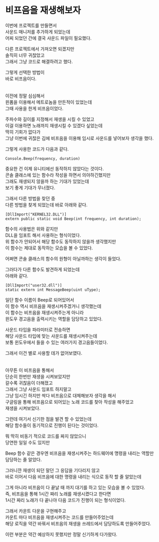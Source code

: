 # 비프음을 재생해보자

이번에 프로젝트를 만들면서  
사운드 매니저를 추가하게 되었는데  
어찌 되었던 간에 결국 사운드 파일이 필요했다.  

다른 프로젝트에서 가져오면 되겠지만  
솔직히 너무 귀찮았고  
그래서 그냥 코드로 해결하려고 했다.  

그렇게 선택한 방법이  
바로 비프음이다.  
</br>
</br>
이전에 정말 심심해서  
윈폼을 이용해서 메트로놈을 만든적이 있었는데  
그때 사용을 한게 비프음이었다.  

주파수와 길이를 지정해서 재생을 시킬 수 있었고  
이걸 이용하면 노래까지 재생시킬 수 있겠다 싶었는데  
딱히 기회가 없다가  
그냥 이번에 귀찮은 김에 비프음을 이용해 임시로 사운드를 넣어보자 생각을 했다.  

그렇게 사용한 코드가 다음과 같다.  

```
Console.Beep(frequency, duration)
```

중요한 건 이제 유니티에선 동작하지 않았다는 것이다.  
콘솔 클래스에 있는 함수라 작성을 하면서 의아하긴했지만  
그래도 재생되지 않을까 하는 기대가 있었는데  
보기 좋게 기대가 무너졌다.  

그래서 다른 방법을 찾던 중  
다른 방법을 찾게 되었는데 바로 아래와 같다.  

```
[DllImport("KERNEL32.DLL")]
extern public static void Beep(int frequency, int duration);
```

함수의 사용법은 위와 같지만  
DLL을 임포트 해서 사용하는 형식이었다.  
위 함수가 안되어서 해당 함수도 동작하지 않을까 생각했지만  
이 함수는 제대로 동작하는 모습을 볼 수 있었다.  

어쩌면 콘솔 클래스의 함수의 원형이 아닐까하는 생각이 들었다.  

그러다가 다른 함수도 발견하게 되었는데  
아래와 같다.  

```
[DllImport("user32.dll")]
static extern int MessageBeep(uint uType);
```

일단 함수 이름이 Beep로 되어있어서  
이 함수 역시 비프음을 재생시켜주겠거니 생각했는데  
이 함수는 비프음을 재생시켜주는게 아니라  
윈도우 경고음을 출력시키는 역할을 담당하고 있었다.  

사운드 타입을 파라미터로 전송하면  
해당 사운드 타입에 맞는 사운드를 재생시켜주는데  
보통 윈도우에서 들을 수 있는 여러가지 경고음들이었다.  

그래서 이건 별로 사용할 데가 없어보였다.  
</br>
</br>
아무튼 이 비프음을 통해서  
단순히 한번만 재생을 시켜보았지만  
갈수록 귀찮음이 더해졌고  
그래서 그냥 사운드 임포트 하지말고  
그냥 임시긴 하지만 싹다 비프음으로 대체해보자 생각을 해서  
구글링을 통해 비프음으로 되어있는 노래 코드를 찾아 작성을 해주었고  
재생을 시켜보았다.  

그런데 여기서 신기한 점을 발견 할 수 있었는데  
해당 함수들이 동기적으로 진행이 된다는 것이었다.  

뭐 딱히 비동기 적으로 코드를 짜지 않았으니  
당연한 일일 수도 있지만  

Beep 함수 같은 경우엔
비프음을 재생시켜주는 하드웨어에 명령을 내리는 역할만  
담당하는 줄 알았다.   

그러니깐 재생이 되던 말던 그 응답을 기다리지 않고  
바로 이어서 다음 비프음에 대한 명령을 내리는 식으로 동작 할 줄 알았는데  

그게 아니라 비프음이 다 끝날 때 까지 대기를 하고 있는 모습을 볼 수 있었다.  
즉, 비프음을 통해 1시간 짜리 노래를 재생시켰다고 한다면  
1시간 짜리 노래가 다 끝나야 다음 코드가 진행이 되는 형식이었다.  

그래서 카운트 다운을 구현해주고  
카운트 마다 비프음을 재생시켜주는 코드를 만들어주었는데  
해당 로직을 약간 바꿔서 비프음의 재생을 쓰레드에서 담당하도록 만들어주었다.  

이런 부분은 약간 예상하지 못했지만
정말 신기하게 다가왔다.  
</br>
</br>
</br>
</br>
</br>